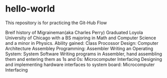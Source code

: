 # hello-world
This repository is for practicing the Git-Hub Flow

Breif history of Migraineman(aka Charles Perry)
    Graduated Loyola University of Chicago with a BS majoring in Math and Computer Science and a minor in Physics.
    Ability gained: Class
    Procossor Design: Computer Architecture
    Assembley Programming: Assembler
    Writing an Operating System: System Software
    Writing programs in Assembler, hand assembling them and entering them as 1s and 0s: Microcomputer Interfacing
    Designing and implementing hardware interfaces to system board: Microcomputer Interfacing
